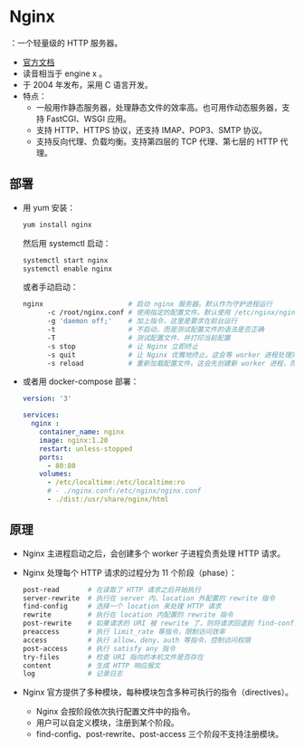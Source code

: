# Nginx

：一个轻量级的 HTTP 服务器。
- [官方文档](http://nginx.org/en/docs/)
- 读音相当于 engine x 。
- 于 2004 年发布，采用 C 语言开发。
- 特点：
  - 一般用作静态服务器，处理静态文件的效率高。也可用作动态服务器，支持 FastCGI、WSGI 应用。
  - 支持 HTTP、HTTPS 协议，还支持 IMAP、POP3、SMTP 协议。
  - 支持反向代理、负载均衡。支持第四层的 TCP 代理、第七层的 HTTP 代理。

## 部署

- 用 yum 安装：
  ```sh
  yum install nginx
  ```
  然后用 systemctl 启动：
  ```sh
  systemctl start nginx
  systemctl enable nginx
  ```
  或者手动启动：
  ```sh
  nginx                     # 启动 nginx 服务器。默认作为守护进程运行
        -c /root/nginx.conf # 使用指定的配置文件。默认使用 /etc/nginx/nginx.conf
        -g 'daemon off;'    # 加上指令，这里是要求在前台运行
        -t                  # 不启动，而是测试配置文件的语法是否正确
        -T                  # 测试配置文件，并打印当前配置
        -s stop             # 让 Nginx 立即终止
        -s quit             # 让 Nginx 优雅地终止。这会等 worker 进程处理完当前的 HTTP 请求，即没有正在使用的 TCP 连接，才终止 worker
        -s reload           # 重新加载配置文件。这会先创建新 worker 进程，而旧 worker 进程会优雅地终止
  ```

- 或者用 docker-compose 部署：
  ```yml
  version: '3'

  services:
    nginx :
      container_name: nginx
      image: nginx:1.20
      restart: unless-stopped
      ports:
        - 80:80
      volumes:
        - /etc/localtime:/etc/localtime:ro
        # - ./nginx.conf:/etc/nginx/nginx.conf
        - ./dist:/usr/share/nginx/html
  ```

## 原理

- Nginx 主进程启动之后，会创建多个 worker 子进程负责处理 HTTP 请求。
- Nginx 处理每个 HTTP 请求的过程分为 11 个阶段（phase）：
  ```sh
  post-read       # 在读取了 HTTP 请求之后开始执行
  server-rewrite  # 执行在 server 内、location 外配置的 rewrite 指令
  find-config     # 选择一个 location 来处理 HTTP 请求
  rewrite         # 执行在 location 内配置的 rewrite 指令
  post-rewrite    # 如果请求的 URI 被 rewrite 了，则将请求回退到 find-config 阶段重新处理
  preaccess       # 执行 limit_rate 等指令，限制访问效率
  access          # 执行 allow、deny、auth 等指令，控制访问权限
  post-access     # 执行 satisfy any 指令
  try-files       # 检查 URI 指向的本机文件是否存在
  content         # 生成 HTTP 响应报文
  log             # 记录日志
  ```

- Nginx 官方提供了多种模块，每种模块包含多种可执行的指令（directives）。
  - Nginx 会按阶段依次执行配置文件中的指令。
  - 用户可以自定义模块，注册到某个阶段。
  - find-config、post-rewrite、post-access 三个阶段不支持注册模块。
